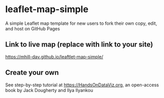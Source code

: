 # leaflet-map-simple
A simple Leaflet map template for new users to fork their own copy, edit, and host on GitHub Pages

## Link to live map (replace with link to your site)
https://mhill-dav.github.io/leaftlet-map-simple/

## Create your own
See step-by-step tutorial at https://HandsOnDataViz.org, an open-access book by Jack Dougherty and Ilya Ilyankou
